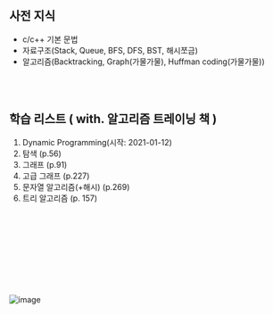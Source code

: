 ## 사전 지식  
- c/c++ 기본 문법  
- 자료구조(Stack, Queue, BFS, DFS, BST,  해시쪼금)  
- 알고리즘(Backtracking, Graph(가물가물), Huffman coding(가물가물))  
<br>
<br>

## 학습 리스트 ( with. 알고리즘 트레이닝 책 )
1. Dynamic Programming(시작: 2021-01-12)  
2. 탐색 (p.56)  
3. 그래프 (p.91)  
4. 고급 그래프 (p.227)  
5. 문자열 알고리즘(+해시) (p.269)  
6. 트리 알고리즘 (p. 157)  
<br>
<br>
<br>
<br>
<br>
<br>
<br>
<br>

![image](https://user-images.githubusercontent.com/35206992/104454644-84e0d480-55e9-11eb-9d44-c9a3caa9afd6.png)  
